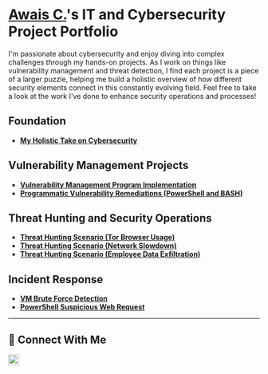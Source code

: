 # <a href="https://www.linkedin.com/in/acecyber1229/">Awais C.</a>'s IT and Cybersecurity Project Portfolio 

I'm passionate about cybersecurity and enjoy diving into complex challenges through my hands-on projects. As I work on things like vulnerability management and threat detection, I find each project is a piece of a larger puzzle, helping me build a holistic overview of how different security elements connect in this constantly evolving field. Feel free to take a look at the work I've done to enhance security operations and processes!

## Foundation 
- **[My Holistic Take on Cybersecurity](https://github.com/acecyber1229/Foundational-Cyber-Elements)**

## Vulnerability Management Projects

- **[Vulnerability Management Program Implementation](https://github.com/acecyber1229/Vulnerability-Management)** 
- **[Programmatic Vulnerability Remediations (PowerShell and BASH)](https://github.com/joshcybertest/programmatic-vulnerability-remediations)**

## Threat Hunting and Security Operations

- **[Threat Hunting Scenario (Tor Browser Usage)](https://github.com/acecyber1229/threat-hunting-scenario-tor)**
- **[Threat Hunting Scenario (Network Slowdown)](https://github.com/acecyber1229/Network-Slowdowns)**
- **[Threat Hunting Scenario (Employee Data Exfiltration)](https://github.com/acecyber1229/Suspected-Data-Exfiltration)**

## Incident Response
- **[VM Brute Force Detection](https://github.com/acecyber1229/Brute-Force-Detection)**
- **[PowerShell Suspicious Web Request](https://github.com/acecyber1229/PowerShell-Suspicious-Web-Request)**

<hr/>

## 🤳 Connect With Me

[<img align="left" alt="___________ | LinkedIn" width="22px" src="https://cdn.jsdelivr.net/npm/simple-icons@v3/icons/linkedin.svg" />][linkedin]


[linkedin]: https://linkedin.com/in/awais-c

<!--
<img width="35" alt="image" src="https://github.com/user-attachments/assets/2f41c7cd-5ea8-4475-b451-a37161b6c3fb"> 
<img width="35" alt="image" src="https://github.com/user-attachments/assets/77649969-9910-4994-8b96-74a116cfb2a8">
-->

